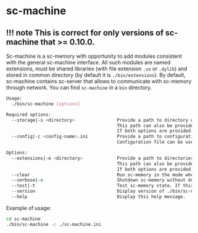 # sc-machine

!!! note
    This is correct for only versions of sc-machine that >= 0.10.0.
---

Sc-machine is a sc-memory with opportunity to add modules consistent with the general sc-machine interface. All such modules are named extensions, must be shared libraries (with file extension `.so` or `.dylib`) and stored in common directory (by default it is `./bin/extensions`). By default, sc-machine contains sc-server that allows to communicate with sc-memory through network. You can find `sc-machine` in a `bin` directory.

```sh
Usage:
  ./bin/sc-machine [options]

Required options:
  --storage|-s <directory>                Provide a path to directory with knowledge base binaries. Knowledge base binaries should be generated by sc-builder binary.
                                          This path can also be provided via the `storage` option in the [sc-memory] group of the configuration file specified with --config|-c.
                                          If both options are provided, the value from --storage|-s takes precedence.
  --config|-c <config-name>.ini           Provide a path to configuration file. If `storage` option is not provided as argument, then this file should contain `storage` option in `[sc-memory]` group.
                                          Configuration file can be used to set additional (optional) options for ./bin/sc-machine.

Options:
  --extensions|-e <directory>             Provide a path to directories containing extensions. Extensions should represent compiled dynamic libraries of agent sc-modules.
                                          This path can also be provided via the `extensions` option in the [sc-memory] group of the configuration file specified with --config|-c.
                                          If both options are provided, the value from --extensions|-e takes precedence.
  --clear                                 Run sc-memory in the mode when it overwrites existing knowledge base binaries.
  --verbose|-v                            Shutdown sc-memory without dumping its state into knowledge base binaries.
  --test|-t                               Test sc-memory state. If this flag is specified, sc-memory will be initialized and shutdown immediately.
  --version                               Display version of ./bin/sc-machine.
  --help                                  Display this help message.
```

Example of usage:

```sh
cd sc-machine
./bin/sc-machine -c ./sc-machine.ini
```
